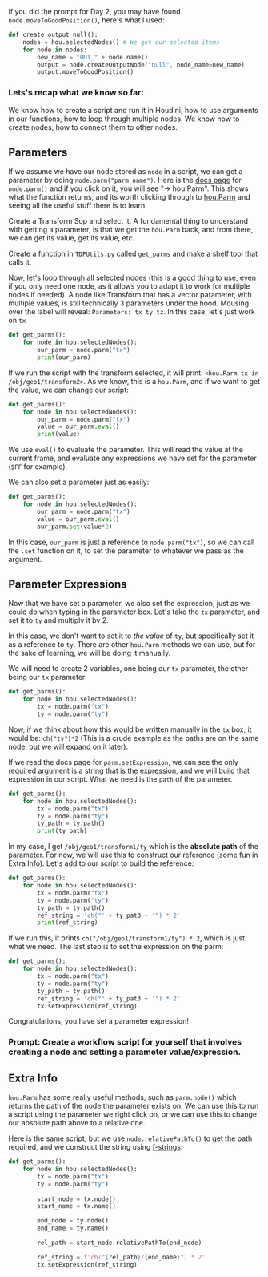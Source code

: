 If you did the prompt for Day 2, you may have found `node.moveToGoodPosition()`, here's what I used:
```python
def create_output_null():
	nodes = hou.selectedNodes() # We get our selected items
	for node in nodes:
		new_name = "OUT_" + node.name()
		output = node.createOutputNode("null", node_name=new_name)
		output.moveToGoodPosition()
```

### Lets's recap what we know so far:

We know how to create a script and run it in Houdini, how to use arguments in our functions, how to loop through multiple nodes.
We know how to create nodes, how to connect them to other nodes.
## Parameters

If we assume we have our node stored as `node` in a script, we can get a parameter by doing `node.parm("parm_name")`. Here is the [docs page](https://www.sidefx.com/docs/houdini/hom/hou/OpNode.html#parm) for `node.parm()` and if you click on it, you will see "-> hou.Parm". This shows what the function returns, and its worth clicking through to [hou.Parm](https://www.sidefx.com/docs/houdini/hom/hou/Parm.html) and seeing all the useful stuff there is to learn.

Create a Transform Sop and select it. 
A fundamental thing to understand with getting a parameter, is that we get the `hou.Parm` back, and from there, we can get its value, get its value, etc.

Create a function in `TDPUtils.py` called `get_parms` and make a shelf tool that calls it.

Now, let's loop through all selected nodes (this is a good thing to use, even if you only need one node, as it allows you to adapt it to work for multiple nodes if needed). A node like Transform that has a vector parameter, with multiple values, is still technically 3 parameters under the hood. Mousing over the label will reveal: `Parameters: tx ty tz`. In this case, let's just work on `tx`

```python
def get_parms():
	for node in hou.selectedNodes():
		our_parm = node.parm("tx")
		print(our_parm)
```

If we run the script with the transform selected, it will print: `<hou.Parm tx in /obj/geo1/transform2>`. As we know, this is a `hou.Parm`, and if we want to get the value, we can change our script:

```python
def get_parms():
	for node in hou.selectedNodes():
		our_parm = node.parm("tx")
		value = our_parm.eval()
		print(value)
```

We use `eval()` to evaluate the parameter. This will read the value at the current frame, and evaluate any expressions we have set for the parameter (`$FF` for example).

We can also set a parameter just as easily:
```python
def get_parms():
	for node in hou.selectedNodes():
		our_parm = node.parm("tx")
		value = our_parm.eval()
		our_parm.set(value*2)
```

In this case, `our_parm` is just a reference to `node.parm("tx")`, so we can call the `.set` function on it, to set the parameter to whatever we pass as the argument.

## Parameter Expressions

Now that we have set a parameter, we also set the expression, just as we could do when typing in the parameter box. Let's take the `tx` parameter, and set it to `ty` and multiply it by 2.

In this case, we don't want to set it to *the value* of `ty`, but specifically set it as a reference to `ty`. There are other `hou.Parm` methods we can use, but for the sake of learning, we will be doing it manually.

We will need to create 2 variables, one being our `tx` parameter, the other being our `tx` parameter:

```python
def get_parms():
	for node in hou.selectedNodes():
		tx = node.parm("tx")
		ty = node.parm("ty")
```

Now, if we think about how this would be written manually in the `tx` box, it would be: `ch("ty")*2` (This is a crude example as the paths are on the same node, but we will expand on it later).

If we read the docs page for `parm.setExpression`, we can see the only required argument is a string that is the expression, and we will build that expression in our script. What we need is the `path` of the parameter.

```python
def get_parms():
	for node in hou.selectedNodes():
		tx = node.parm("tx")
		ty = node.parm("ty")
		ty_path = ty.path()
		print(ty_path)
```

In my case, I get `/obj/geo1/transform1/ty` which is the **absolute path** of the parameter. For now, we will use this to construct our reference (some fun in Extra Info). Let's add to our script to build the reference:

```python
def get_parms():
	for node in hou.selectedNodes():
		tx = node.parm("tx")
		ty = node.parm("ty")
		ty_path = ty.path()
		ref_string = 'ch("' + ty_pat3 + '") * 2'
		print(ref_string)
```

If we run this, it prints `ch("/obj/geo1/transform1/ty") * 2`, which is just what we need. The last step is to set the expression on the parm:

```python
def get_parms():
	for node in hou.selectedNodes():
		tx = node.parm("tx")
		ty = node.parm("ty")
		ty_path = ty.path()
		ref_string = 'ch("' + ty_pat3 + '") * 2'
		tx.setExpression(ref_string)
```

Congratulations, you have set a parameter expression!

### **Prompt:** Create a workflow script for yourself that involves creating a node and setting a parameter value/expression.

## Extra Info

`hou.Parm` has some really useful methods, such as `parm.node()` which returns the path of the node the parameter exists on. We can use this to run a script using the parameter we right click on, or we can use this to change our absolute path above to a relative one.

Here is the same script, but we use `node.relativePathTo()` to get the path required, and we construct the string using [f-strings](https://www.geeksforgeeks.org/formatted-string-literals-f-strings-python/):

```python
def get_parms():
	for node in hou.selectedNodes():
		tx = node.parm("tx")
		ty = node.parm("ty")
		
		start_node = tx.node()
		start_name = tx.name()

		end_node = ty.node()
		end_name = ty.name()

		rel_path = start_node.relativePathTo(end_node)

		ref_string = f'ch("{rel_path}/{end_name}") * 2'
		tx.setExpression(ref_string)
```



